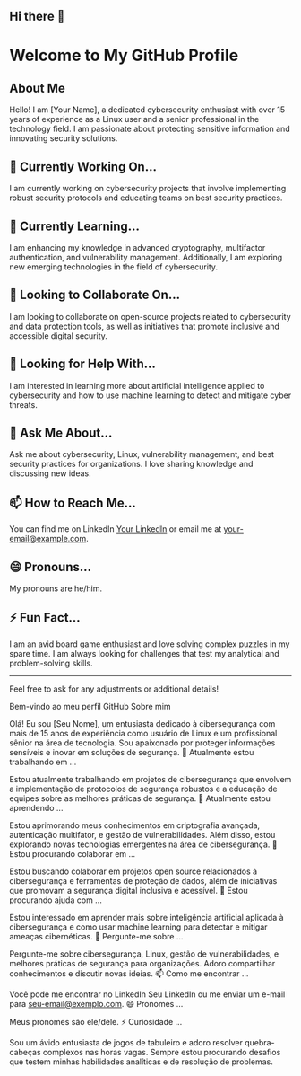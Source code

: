 ## Hi there 👋

# Welcome to My GitHub Profile

## About Me

Hello! I am [Your Name], a dedicated cybersecurity enthusiast with over 15 years of experience as a Linux user and a senior professional in the technology field. I am passionate about protecting sensitive information and innovating security solutions.

## 🔭 Currently Working On...

I am currently working on cybersecurity projects that involve implementing robust security protocols and educating teams on best security practices.

## 🌱 Currently Learning...

I am enhancing my knowledge in advanced cryptography, multifactor authentication, and vulnerability management. Additionally, I am exploring new emerging technologies in the field of cybersecurity.

## 👯 Looking to Collaborate On...

I am looking to collaborate on open-source projects related to cybersecurity and data protection tools, as well as initiatives that promote inclusive and accessible digital security.

## 🤔 Looking for Help With...

I am interested in learning more about artificial intelligence applied to cybersecurity and how to use machine learning to detect and mitigate cyber threats.

## 💬 Ask Me About...

Ask me about cybersecurity, Linux, vulnerability management, and best security practices for organizations. I love sharing knowledge and discussing new ideas.

## 📫 How to Reach Me...

You can find me on LinkedIn [Your LinkedIn](link-to-linkedin) or email me at [your-email@example.com](mailto:your-email@example.com).

## 😄 Pronouns...

My pronouns are he/him.

## ⚡ Fun Fact...

I am an avid board game enthusiast and love solving complex puzzles in my spare time. I am always looking for challenges that test my analytical and problem-solving skills.

---

Feel free to ask for any adjustments or additional details!







Bem-vindo ao meu perfil GitHub
Sobre mim

Olá! Eu sou [Seu Nome], um entusiasta dedicado à cibersegurança com mais de 15 anos de experiência como usuário de Linux e um profissional sênior na área de tecnologia. Sou apaixonado por proteger informações sensíveis e inovar em soluções de segurança.
🔭 Atualmente estou trabalhando em ...

Estou atualmente trabalhando em projetos de cibersegurança que envolvem a implementação de protocolos de segurança robustos e a educação de equipes sobre as melhores práticas de segurança.
🌱 Atualmente estou aprendendo ...

Estou aprimorando meus conhecimentos em criptografia avançada, autenticação multifator, e gestão de vulnerabilidades. Além disso, estou explorando novas tecnologias emergentes na área de cibersegurança.
👯 Estou procurando colaborar em ...

Estou buscando colaborar em projetos open source relacionados à cibersegurança e ferramentas de proteção de dados, além de iniciativas que promovam a segurança digital inclusiva e acessível.
🤔 Estou procurando ajuda com ...

Estou interessado em aprender mais sobre inteligência artificial aplicada à cibersegurança e como usar machine learning para detectar e mitigar ameaças cibernéticas.
💬 Pergunte-me sobre ...

Pergunte-me sobre cibersegurança, Linux, gestão de vulnerabilidades, e melhores práticas de segurança para organizações. Adoro compartilhar conhecimentos e discutir novas ideias.
📫 Como me encontrar ...

Você pode me encontrar no LinkedIn Seu LinkedIn ou me enviar um e-mail para seu-email@exemplo.com.
😄 Pronomes ...

Meus pronomes são ele/dele.
⚡ Curiosidade ...

Sou um ávido entusiasta de jogos de tabuleiro e adoro resolver quebra-cabeças complexos nas horas vagas. Sempre estou procurando desafios que testem minhas habilidades analíticas e de resolução de problemas.
